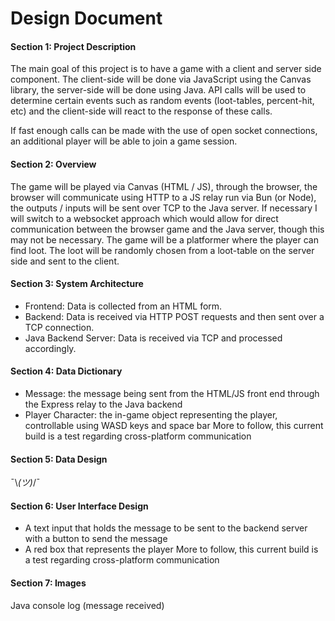 # Design Document

#### Section 1: Project Description

The main goal of this project is to have a game with a client and server side component. The client-side will be done via JavaScript using the Canvas library, the server-side will be done using Java. API calls will be used to determine certain events such as random events (loot-tables, percent-hit, etc) and the client-side will react to the response of these calls.

If fast enough calls can be made with the use of open socket connections, an additional player will be able to join a game session.

#### Section 2: Overview
The game will be played via Canvas (HTML / JS), through the browser, the browser will communicate using HTTP to a JS relay run via Bun (or Node), the outputs / inputs will be sent over TCP to the Java server. If necessary I will switch to a websocket approach which would allow for direct communication between the browser game and the Java server, though this may not be necessary.
The game will be a platformer where the player can find loot. The loot will be randomly chosen from a loot-table on the server side and sent to the client.

#### Section 3: System Architecture
- Frontend: Data is collected from an HTML form.
- Backend: Data is received via HTTP POST requests and then sent over a TCP connection.
- Java Backend Server: Data is received via TCP and processed accordingly.

#### Section 4: Data Dictionary
- Message: the message being sent from the HTML/JS front end through the Express relay to the Java backend
- Player Character: the in-game object representing the player, controllable using WASD keys and space bar
More to follow, this current build is a test regarding cross-platform communication

#### Section 5: Data Design
¯\\_(ツ)_/¯

#### Section 6: User Interface Design
- A text input that holds the message to be sent to the backend server with a button to send the message
- A red box that represents the player
More to follow, this current build is a test regarding cross-platform communication

#### Section 7: Images


Java console log (message received)

